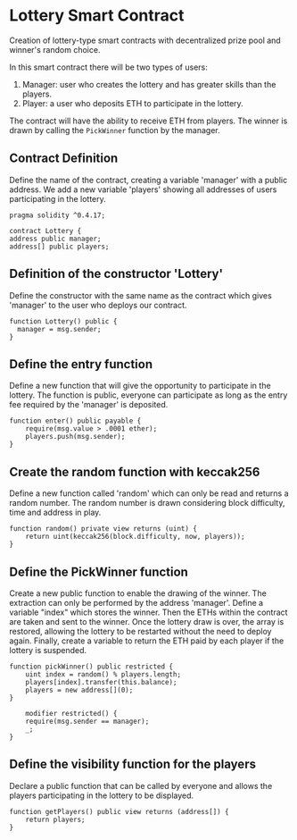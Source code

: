 # Lottery Smart Contract
Creation of lottery-type smart contracts with decentralized prize pool and winner's random choice.

In this smart contract there will be two types of users: 

1) Manager: user who creates the lottery and has greater skills than the players. 
2) Player: a user who deposits ETH to participate in the lottery. 

The contract will have the ability to receive ETH from players. The winner is drawn by calling the `PickWinner` function by the manager. 

## Contract Definition 
Define the name of the contract, creating a variable 'manager' with a public address. We add a new variable 'players' showing all addresses of users participating in the lottery. 

`pragma solidity ^0.4.17;`

  `contract Lottery {`              
      `address public manager;`     
      `address[] public players;`
    
## Definition of the constructor 'Lottery'
Define the constructor with the same name as the contract which gives 'manager' to the user who deploys our contract. 

    function Lottery() public {
      manager = msg.sender;
    }

## Define the entry function 
Define a new function that will give the opportunity to participate in the lottery. The function is public, everyone can participate as long as the entry fee required by the 'manager' is deposited. 

    function enter() public payable {       
        require(msg.value > .0001 ether);    
        players.push(msg.sender);         
    }

## Create the random function with keccak256
Define a new function called 'random' which can only be read and returns a random number. The random number is drawn considering block difficulty, time and address in play. 

    function random() private view returns (uint) {  
        return uint(keccak256(block.difficulty, now, players));
    }

## Define the PickWinner function
Create a new public function to enable the drawing of the winner. The extraction can only be performed by the address 'manager'.
Define a variable "index" which stores the winner. Then the ETHs within the contract are taken and sent to the winner.
Once the lottery draw is over, the array is restored, allowing the lottery to be restarted without the need to deploy again. 
Finally, create a variable to return the ETH paid by each player if the lottery is suspended.
                                            
    function pickWinner() public restricted {         
        uint index = random() % players.length;                                           
        players[index].transfer(this.balance);                       
        players = new address[](0);             
    }
    
        modifier restricted() {
        require(msg.sender == manager); 
        _;                              
    }

## Define the visibility function for the players
Declare a public function that can be called by everyone and allows the players participating in the lottery to be displayed. 

    function getPlayers() public view returns (address[]) {
        return players;
    }    
